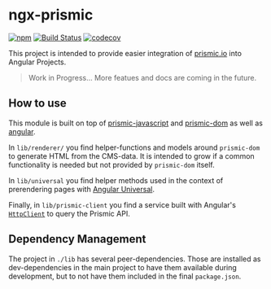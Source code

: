 # ngx-prismic

[![npm](https://img.shields.io/npm/v/ngx-prismic.svg)](https://www.npmjs.com/package/ngx-prismic)
[![Build Status](https://travis-ci.com/exportarts/ngx-prismic.svg?branch=master)](https://travis-ci.com/exportarts/ngx-prismic)
[![codecov](https://codecov.io/gh/exportarts/ngx-prismic/branch/master/graph/badge.svg)](https://codecov.io/gh/exportarts/ngx-prismic)

This project is intended to provide easier integration of
[prismic.io](https://prismic.io) into Angular Projects.

> Work in Progress... More featues and docs are coming in the future.

## How to use

This module is built on top of [prismic-javascript](https://github.com/prismicio/prismic-javascript)
and [prismic-dom](https://github.com/prismicio/prismic-dom) as well as [angular](https://github.com/angular/angular).

In `lib/renderer/` you find helper-functions and models around `prismic-dom` to generate HTML from
the CMS-data. It is intended to grow if a common functionality is needed but not provided by `prismic-dom` itself.

In `lib/universal` you find helper methods used in the context of prerendering pages with
[Angular Universal](https://github.com/angular/universal).

Finally, in `lib/prismic-client` you find a service built with Angular's [`HttpClient`](https://angular.io/guide/http)
to query the Prismic API.

## Dependency Management

The project in `./lib` has several peer-dependencies. Those are installed
as dev-dependencies in the main project to have them available during
development, but to not have them included in the final `package.json`.
